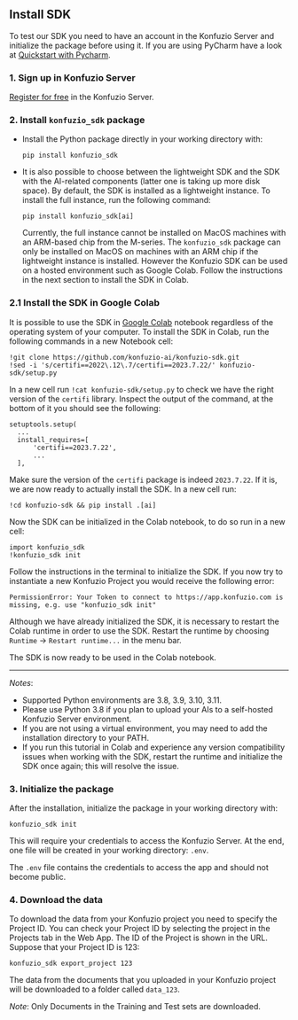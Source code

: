 ## Install SDK

To test our SDK you need to have an account in the Konfuzio Server and initialize the package before using it. If you 
are using PyCharm have a look at [Quickstart with Pycharm](quickstart_pycharm.html).

### 1. Sign up in Konfuzio Server

[Register for free](https://app.konfuzio.com/accounts/signup/) in the Konfuzio Server.

### 2. Install `konfuzio_sdk` package

* Install the Python package directly in your working directory with:

  `pip install konfuzio_sdk`

* It is also possible to choose between the lightweight SDK and the SDK with the AI-related components (latter one is 
taking up more disk space). By default, the SDK is installed as a lightweight instance. To install the full instance,
run the following command:

  `pip install konfuzio_sdk[ai]`
  
  Currently, the full instance cannot be installed on MacOS machines with an ARM-based chip from the M-series. The `konfuzio_sdk` package can only be installed on MacOS on machines with an ARM chip if the lightweight instance is installed. However the Konfuzio SDK can be used on a hosted environment such as Google Colab. Follow the instructions in the next section to install the SDK in Colab.

### 2.1 Install the SDK in Google Colab
It is possible to use the SDK in [Google Colab](https://colab.research.google.com/) notebook regardless of the operating system of your computer. To install the SDK in Colab, run the following commands in a new Notebook cell:

  ```
  !git clone https://github.com/konfuzio-ai/konfuzio-sdk.git
  !sed -i 's/certifi==2022\.12\.7/certifi==2023.7.22/' konfuzio-sdk/setup.py
  ```

  In a new cell run `!cat konfuzio-sdk/setup.py` to check we have the right version of the `certifi` library. Inspect the output of the command, at the bottom of it you should see the following:
  ```
  setuptools.setup(
    ...
    install_requires=[
        'certifi==2023.7.22',
        ...
    ],
  ``````
  Make sure the version of the `certifi` package is indeed `2023.7.22`. If it is, we are now ready to actually install the SDK. In a new cell run:
  ```
  !cd konfuzio-sdk && pip install .[ai]
  ```
  
  Now the SDK can be initialized in the Colab notebook, to do so run in a new cell:
  ```
  import konfuzio_sdk
  !konfuzio_sdk init
  ```

  Follow the instructions in the terminal to initialize the SDK. If you now try to instantiate a new Konfuzio Project you would receive the following error:
  ```
  PermissionError: Your Token to connect to https://app.konfuzio.com is missing, e.g. use "konfuzio_sdk init"
  ```
  Although we have already initialized the SDK, it is necessary to restart the Colab runtime in order to use the SDK. Restart the runtime by choosing `Runtime` -> `Restart runtime...` in the menu bar. 

  The SDK is now ready to be used in the Colab notebook.

---

*Notes*:

* Supported Python environments are 3.8, 3.9, 3.10, 3.11.
* Please use Python 3.8 if you plan to upload your AIs to a self-hosted Konfuzio Server environment. 
* If you are not using a virtual environment, you may need to add the installation directory to your PATH.
* If you run this tutorial in Colab and experience any version compatibility issues when working with the SDK, restart 
the runtime and initialize the SDK once again; this will resolve the issue.

### 3. Initialize the package

After the installation, initialize the package in your working directory with:

`konfuzio_sdk init`

This will require your credentials to access the Konfuzio Server.
At the end, one file will be created in your working directory: `.env`.

The `.env` file contains the credentials to access the app and should not become public.

### 4. Download the data

To download the data from your Konfuzio project you need to specify the Project ID.
You can check your Project ID by selecting the project in the Projects tab in the Web App.
The ID of the Project is shown in the URL. Suppose that your Project ID is 123:

`konfuzio_sdk export_project 123`

The data from the documents that you uploaded in your Konfuzio project will be downloaded to a folder called `data_123`.

*Note*:
Only Documents in the Training and Test sets are downloaded.
